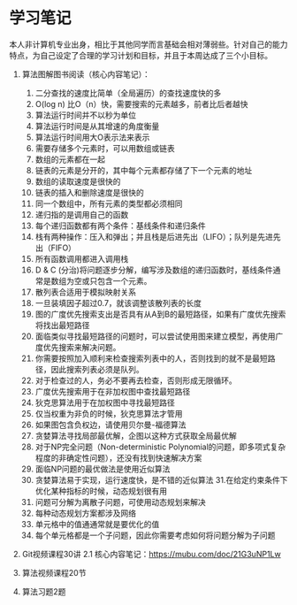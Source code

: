 # 学习笔记
本人非计算机专业出身，相比于其他同学而言基础会相对薄弱些。针对自己的能力特点，为自己设定了合理的学习计划和目标，并且于本周达成了三个小目标。
1. 算法图解图书阅读（核心内容笔记）：
    1. 二分查找的速度比简单（全局遍历）的查找速度快的多
    2. O(log n) 比O（n）快，需要搜索的元素越多，前者比后者越快
    3. 算法运行时间并不以秒为单位
    4. 算法运行时间是从其增速的角度衡量
    5. 算法运行时间用大O表示法来表示
    6. 需要存储多个元素时，可以用数组或链表
    7. 数组的元素都在一起
    8. 链表的元素是分开的，其中每个元素都存储了下一个元素的地址
    9. 数组的读取速度是很快的
    10. 链表的插入和删除速度是很快的
    11. 同一个数组中，所有元素的类型都必须相同
    12. 递归指的是调用自己的函数
    13. 每个递归函数都有两个条件：基线条件和递归条件
    14. 栈有两种操作：压入和弹出；并且栈是后进先出（LIFO）；队列是先进先出（FIFO）
    15. 所有函数调用都进入调用栈
    16. D & C (分治)将问题逐步分解，编写涉及数组的递归函数时，基线条件通常是数组为空或只包含一个元素。
    17. 散列表合适用于模拟映射关系
    18. 一旦装填因子超过0.7，就该调整该散列表的长度
    19. 图的广度优先搜索支出是否具有从A到B的最短路径，如果有广度优先搜索将找出最短路径
    20. 面临类似寻找最短路径的问题时，可以尝试使用图来建立模型，再使用广度优先搜索来解决问题。
    21. 你需要按照加入顺利来检查搜索列表中的人，否则找到的就不是最短路径，因此搜索列表必须是队列。
    22. 对于检查过的人，务必不要再去检查，否则形成无限循环。
    23. 广度优先搜索用于在非加权图中查找最短路径
    24. 狄克思算法用于在加权图中寻找最短路径
    25. 仅当权重为非负的时候，狄克思算法才管用
    26. 如果图包含负权边，请使用贝尔曼-福德算法
    27. 贪婪算法寻找局部最优解，企图以这种方式获取全局最优解
    28. 对于NP完全问题（Non-deterministic Polynomial的问题，即多项式复杂程度的非确定性问题），还没有找到快速解决方案
    29. 面临NP问题的最优做法是使用近似算法
    30. 贪婪算法易于实现，运行速度快，是不错的近似算法
    31.在给定约束条件下优化某种指标的时候，动态规划很有用
    32. 问题可分解为离散子问题，可使用动态规划来解决
    33. 每种动态规划方案都涉及网络
    34. 单元格中的值通通常就是要优化的值
    35. 每个单元格都是一个子问题，因此你需要考虑如何将问题分解为子问题
  
2. Git视频课程30讲
  2.1 核心内容笔记：https://mubu.com/doc/21G3uNP1Lw
    
3. 算法视频课程20节
4. 算法习题2题
